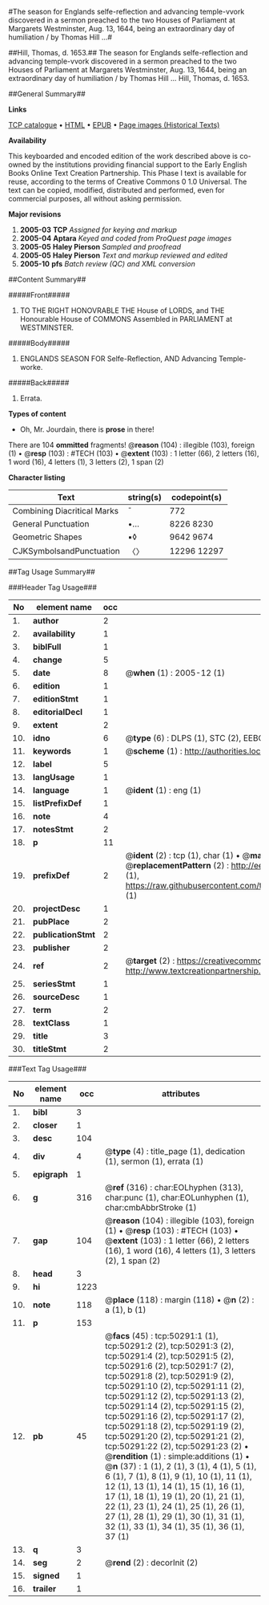#The season for Englands selfe-reflection and advancing temple-vvork discovered in a sermon preached to the two Houses of Parliament at Margarets Westminster, Aug. 13, 1644, being an extraordinary day of humiliation / by Thomas Hill ...#

##Hill, Thomas, d. 1653.##
The season for Englands selfe-reflection and advancing temple-vvork discovered in a sermon preached to the two Houses of Parliament at Margarets Westminster, Aug. 13, 1644, being an extraordinary day of humiliation / by Thomas Hill ...
Hill, Thomas, d. 1653.

##General Summary##

**Links**

[TCP catalogue](http://www.ota.ox.ac.uk/tcp/)  • 
[HTML](http://tei.it.ox.ac.uk/tcp/Texts-HTML/free/A43/A43819.html)  • 
[EPUB](http://tei.it.ox.ac.uk/tcp/Texts-EPUB/free/A43/A43819.epub) • 
[Page images (Historical Texts)](https://data.historicaltexts.jisc.ac.uk/view?pubId=eebo-11879854e&pageId=eebo-11879854e-50291-1)

**Availability**

This keyboarded and encoded edition of the
	       work described above is co-owned by the institutions
	       providing financial support to the Early English Books
	       Online Text Creation Partnership. This Phase I text is
	       available for reuse, according to the terms of Creative
	       Commons 0 1.0 Universal. The text can be copied,
	       modified, distributed and performed, even for
	       commercial purposes, all without asking permission.

**Major revisions**

1. __2005-03__ __TCP__ *Assigned for keying and markup*
1. __2005-04__ __Aptara__ *Keyed and coded from ProQuest page images*
1. __2005-05__ __Haley Pierson__ *Sampled and proofread*
1. __2005-05__ __Haley Pierson__ *Text and markup reviewed and edited*
1. __2005-10__ __pfs__ *Batch review (QC) and XML conversion*

##Content Summary##

#####Front#####

1. TO THE
RIGHT HONOVRABLE
THE
House of LORDS, and
THE
Honourable House of COMMONS
Assembled in
PARLIAMENT at WESTMINSTER.

#####Body#####

1. ENGLANDS SEASON
FOR
Selfe-Reflection,
AND
Advancing Temple-worke.

#####Back#####

1. Errata.

**Types of content**

  * Oh, Mr. Jourdain, there is **prose** in there!

There are 104 **ommitted** fragments! 
 @__reason__ (104) : illegible (103), foreign (1)  •  @__resp__ (103) : #TECH (103)  •  @__extent__ (103) : 1 letter (66), 2 letters (16), 1 word (16), 4 letters (1), 3 letters (2), 1 span (2)

**Character listing**


|Text|string(s)|codepoint(s)|
|---|---|---|
|Combining             Diacritical Marks|̄|772|
|General Punctuation|•…|8226 8230|
|Geometric Shapes|▪◊|9642 9674|
|CJKSymbolsandPunctuation|〈〉|12296 12297|

##Tag Usage Summary##

###Header Tag Usage###

|No|element name|occ|attributes|
|---|---|---|---|
|1.|__author__|2||
|2.|__availability__|1||
|3.|__biblFull__|1||
|4.|__change__|5||
|5.|__date__|8| @__when__ (1) : 2005-12 (1)|
|6.|__edition__|1||
|7.|__editionStmt__|1||
|8.|__editorialDecl__|1||
|9.|__extent__|2||
|10.|__idno__|6| @__type__ (6) : DLPS (1), STC (2), EEBO-CITATION (1), OCLC (1), VID (1)|
|11.|__keywords__|1| @__scheme__ (1) : http://authorities.loc.gov/ (1)|
|12.|__label__|5||
|13.|__langUsage__|1||
|14.|__language__|1| @__ident__ (1) : eng (1)|
|15.|__listPrefixDef__|1||
|16.|__note__|4||
|17.|__notesStmt__|2||
|18.|__p__|11||
|19.|__prefixDef__|2| @__ident__ (2) : tcp (1), char (1)  •  @__matchPattern__ (2) : ([0-9\-]+):([0-9IVX]+) (1), (.+) (1)  •  @__replacementPattern__ (2) : http://eebo.chadwyck.com/downloadtiff?vid=$1&page=$2 (1), https://raw.githubusercontent.com/textcreationpartnership/Texts/master/tcpchars.xml#$1 (1)|
|20.|__projectDesc__|1||
|21.|__pubPlace__|2||
|22.|__publicationStmt__|2||
|23.|__publisher__|2||
|24.|__ref__|2| @__target__ (2) : https://creativecommons.org/publicdomain/zero/1.0/ (1), http://www.textcreationpartnership.org/docs/. (1)|
|25.|__seriesStmt__|1||
|26.|__sourceDesc__|1||
|27.|__term__|2||
|28.|__textClass__|1||
|29.|__title__|3||
|30.|__titleStmt__|2||


###Text Tag Usage###

|No|element name|occ|attributes|
|---|---|---|---|
|1.|__bibl__|3||
|2.|__closer__|1||
|3.|__desc__|104||
|4.|__div__|4| @__type__ (4) : title_page (1), dedication (1), sermon (1), errata (1)|
|5.|__epigraph__|1||
|6.|__g__|316| @__ref__ (316) : char:EOLhyphen (313), char:punc (1), char:EOLunhyphen (1), char:cmbAbbrStroke (1)|
|7.|__gap__|104| @__reason__ (104) : illegible (103), foreign (1)  •  @__resp__ (103) : #TECH (103)  •  @__extent__ (103) : 1 letter (66), 2 letters (16), 1 word (16), 4 letters (1), 3 letters (2), 1 span (2)|
|8.|__head__|3||
|9.|__hi__|1223||
|10.|__note__|118| @__place__ (118) : margin (118)  •  @__n__ (2) : a (1), b (1)|
|11.|__p__|153||
|12.|__pb__|45| @__facs__ (45) : tcp:50291:1 (1), tcp:50291:2 (2), tcp:50291:3 (2), tcp:50291:4 (2), tcp:50291:5 (2), tcp:50291:6 (2), tcp:50291:7 (2), tcp:50291:8 (2), tcp:50291:9 (2), tcp:50291:10 (2), tcp:50291:11 (2), tcp:50291:12 (2), tcp:50291:13 (2), tcp:50291:14 (2), tcp:50291:15 (2), tcp:50291:16 (2), tcp:50291:17 (2), tcp:50291:18 (2), tcp:50291:19 (2), tcp:50291:20 (2), tcp:50291:21 (2), tcp:50291:22 (2), tcp:50291:23 (2)  •  @__rendition__ (1) : simple:additions (1)  •  @__n__ (37) : 1 (1), 2 (1), 3 (1), 4 (1), 5 (1), 6 (1), 7 (1), 8 (1), 9 (1), 10 (1), 11 (1), 12 (1), 13 (1), 14 (1), 15 (1), 16 (1), 17 (1), 18 (1), 19 (1), 20 (1), 21 (1), 22 (1), 23 (1), 24 (1), 25 (1), 26 (1), 27 (1), 28 (1), 29 (1), 30 (1), 31 (1), 32 (1), 33 (1), 34 (1), 35 (1), 36 (1), 37 (1)|
|13.|__q__|3||
|14.|__seg__|2| @__rend__ (2) : decorInit (2)|
|15.|__signed__|1||
|16.|__trailer__|1||
